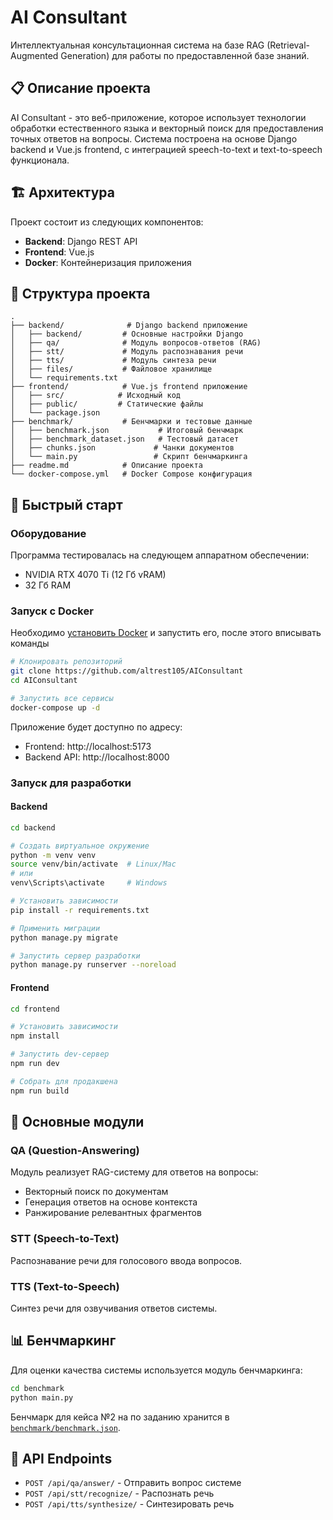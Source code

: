 # AI Consultant

Интеллектуальная консультационная система на базе RAG (Retrieval-Augmented Generation) для работы по предоставленной базе знаний.

## 📋 Описание проекта

AI Consultant - это веб-приложение, которое использует технологии обработки естественного языка и векторный поиск для предоставления точных ответов на вопросы. Система построена на основе Django backend и Vue.js frontend, с интеграцией speech-to-text и text-to-speech функционала.

## 🏗️ Архитектура

Проект состоит из следующих компонентов:

- **Backend**: Django REST API
- **Frontend**: Vue.js
- **Docker**: Контейнеризация приложения

## 📁 Структура проекта

```
.
├── backend/              # Django backend приложение
│   ├── backend/         # Основные настройки Django
│   ├── qa/              # Модуль вопросов-ответов (RAG)
│   ├── stt/             # Модуль распознавания речи
│   ├── tts/             # Модуль синтеза речи
│   ├── files/           # Файловое хранилище
│   └── requirements.txt
├── frontend/            # Vue.js frontend приложение
│   ├── src/            # Исходный код
│   ├── public/         # Статические файлы
│   └── package.json
├── benchmark/           # Бенчмарки и тестовые данные
│   ├── benchmark.json           # Итоговый бенчмарк
│   ├── benchmark_dataset.json   # Тестовый датасет
│   ├── chunks.json             # Чанки документов
│   └── main.py                 # Скрипт бенчмаркинга
├── readme.md            # Описание проекта
└── docker-compose.yml   # Docker Compose конфигурация
```

## 🚀 Быстрый старт

### Оборудование

Программа тестировалась на следующем аппаратном обеспечении:
- NVIDIA RTX 4070 Ti (12 Гб vRAM)
- 32 Гб RAM

### Запуск с Docker

Необходимо [установить Docker](https://www.docker.com/) и запустить его, после этого вписывать команды
```bash
# Клонировать репозиторий
git clone https://github.com/altrest105/AIConsultant
cd AIConsultant

# Запустить все сервисы
docker-compose up -d
```

Приложение будет доступно по адресу:
- Frontend: http://localhost:5173
- Backend API: http://localhost:8000

### Запуск для разработки

#### Backend

```bash
cd backend

# Создать виртуальное окружение
python -m venv venv
source venv/bin/activate  # Linux/Mac
# или
venv\Scripts\activate     # Windows

# Установить зависимости
pip install -r requirements.txt

# Применить миграции
python manage.py migrate

# Запустить сервер разработки
python manage.py runserver --noreload
```

#### Frontend

```bash
cd frontend

# Установить зависимости
npm install

# Запустить dev-сервер
npm run dev

# Собрать для продакшена
npm run build
```

## 🔧 Основные модули

### QA (Question-Answering)

Модуль реализует RAG-систему для ответов на вопросы:
- Векторный поиск по документам
- Генерация ответов на основе контекста
- Ранжирование релевантных фрагментов

### STT (Speech-to-Text)

Распознавание речи для голосового ввода вопросов.

### TTS (Text-to-Speech)

Синтез речи для озвучивания ответов системы.

## 📊 Бенчмаркинг

Для оценки качества системы используется модуль бенчмаркинга:

```bash
cd benchmark
python main.py
```

Бенчмарк для кейса №2 на по заданию хранится в [`benchmark/benchmark.json`](benchmark/benchmark.json).

## 📝 API Endpoints

- `POST /api/qa/answer/` - Отправить вопрос системе
- `POST /api/stt/recognize/` - Распознать речь
- `POST /api/tts/synthesize/` - Синтезировать речь